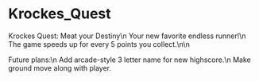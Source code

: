 # Krockes_Quest
Krockes Quest: Meat your Destiny\n
Your new favorite endless runner!\n
The game speeds up for every 5 points you collect.\n\n

Future plans:\n
Add arcade-style 3 letter name for new highscore.\n
Make ground move along with player.
